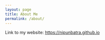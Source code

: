 ```yaml
---
layout: page
title: About Me
permalink: /about/
---
```


Link to my website: https://nipunbatra.github.io
